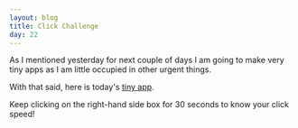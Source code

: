 ```yaml
---
layout: blog
title: Click Challenge
day: 22
---
```


As I mentioned yesterday for next couple of days I am going to make very tiny apps as I am little occupied in other urgent things.


With that said, here is today's [tiny app](http://vikaslalwani.com/projects/click-challenge/).

Keep clicking on the right-hand side box for 30 seconds to know your click speed!